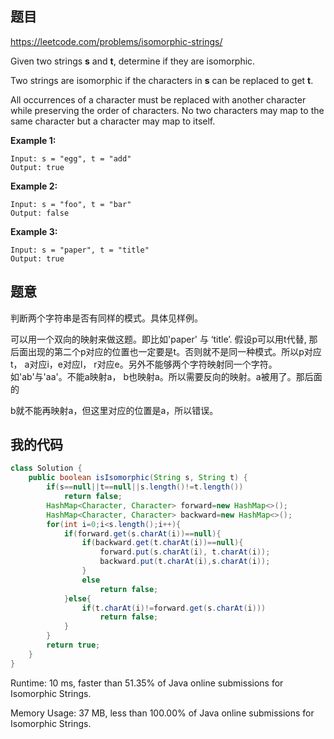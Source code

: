 ## 题目

https://leetcode.com/problems/isomorphic-strings/

Given two strings **s** and **t**, determine if they are isomorphic.

Two strings are isomorphic if the characters in **s** can be replaced to get **t**.

All occurrences of a character must be replaced with another character while preserving the order of characters. No two characters may map to the same character but a character may map to itself.

**Example 1:**

```
Input: s = "egg", t = "add"
Output: true
```

**Example 2:**

```
Input: s = "foo", t = "bar"
Output: false
```

**Example 3:**

```
Input: s = "paper", t = "title"
Output: true
```



## 题意

判断两个字符串是否有同样的模式。具体见样例。

可以用一个双向的映射来做这题。即比如'paper' 与 ‘title’. 假设p可以用t代替, 那后面出现的第二个p对应的位置也一定要是t。否则就不是同一种模式。所以p对应t， a对应i，e对应l， r对应e。另外不能够两个字符映射同一个字符。如'ab'与'aa'。不能a映射a， b也映射a。所以需要反向的映射。a被用了。那后面的

b就不能再映射a，但这里对应的位置是a，所以错误。



## 我的代码

```java
class Solution {
    public boolean isIsomorphic(String s, String t) {
        if(s==null||t==null||s.length()!=t.length())
            return false;
        HashMap<Character, Character> forward=new HashMap<>();
        HashMap<Character, Character> backward=new HashMap<>();
        for(int i=0;i<s.length();i++){
            if(forward.get(s.charAt(i))==null){
                if(backward.get(t.charAt(i))==null){
                    forward.put(s.charAt(i), t.charAt(i));
                    backward.put(t.charAt(i),s.charAt(i));
                }
                else
                    return false;
            }else{
                if(t.charAt(i)!=forward.get(s.charAt(i)))
                    return false;
            }
        }
        return true;
    }
}
```

Runtime: 10 ms, faster than 51.35% of Java online submissions for Isomorphic Strings.

Memory Usage: 37 MB, less than 100.00% of Java online submissions for Isomorphic Strings.